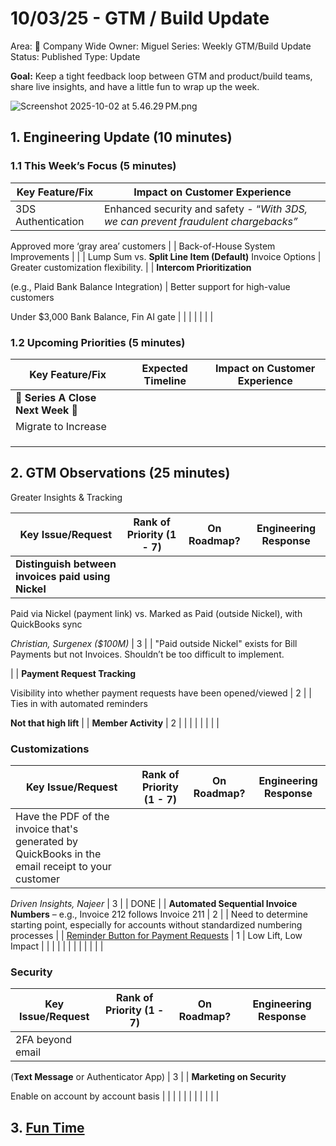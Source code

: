 # 10/03/25 - GTM / Build Update

Area: 🏢 Company Wide
Owner: Miguel
Series: Weekly GTM/Build Update
Status: Published
Type: Update

**Goal:** Keep a tight feedback loop between GTM and product/build teams, share live insights, and have a little fun to wrap up the week.

![Screenshot 2025-10-02 at 5.46.29 PM.png](10%2003%2025%20-%20GTM%20Build%20Update/Screenshot_2025-10-02_at_5.46.29_PM.png)

## 1. Engineering Update (10 minutes)

### 1.1 This Week’s Focus (5 minutes)

| **Key Feature/Fix** | **Impact on Customer Experience** |
| --- | --- |
| 3DS Authentication | Enhanced security and safety - “*With 3DS, we can prevent fraudulent chargebacks”*

Approved more ‘gray area’ customers |
| Back-of-House System Improvements |  |
| Lump Sum vs. **Split Line Item (Default)** Invoice Options | Greater customization flexibility. |
| **Intercom Prioritization**

(e.g., Plaid Bank Balance Integration) | Better support for high-value customers

Under $3,000 Bank Balance, Fin AI gate |
|  |  |
|  |  |

### 1.2 Upcoming Priorities (5 minutes)

| Key Feature/Fix | Expected Timeline | Impact on Customer Experience |
| --- | --- | --- |
| **🎉 Series A Close Next Week 🎉** |  |  |
| Migrate to Increase |  |  |
|  |  |  |
|  |  |  |
|  |  |  |

## **2. GTM Observations (25 minutes)**

Greater Insights & Tracking

| **Key Issue/Request** | **Rank of Priority (1 - 7)** | **On Roadmap?** | **Engineering Response** |
| --- | --- | --- | --- |
| **Distinguish between invoices paid using Nickel**

Paid via Nickel (payment link) vs. Marked as Paid (outside Nickel), with QuickBooks sync

*Christian, Surgenex ($100M)* | 3 |  | "Paid outside Nickel" exists for Bill Payments but not Invoices. Shouldn’t be too difficult to implement. 

 |
| **Payment Request Tracking**

Visibility into whether payment requests have been opened/viewed | 2 |  | Ties in with automated reminders

**Not that high lift** |
| **Member Activity** | 2 |  |  |
|  |  |  |  |

### Customizations

| **Key Issue/Request** | **Rank of Priority (1 - 7)** | **On Roadmap?** | **Engineering Response** |
| --- | --- | --- | --- |
| Have the PDF of the invoice that's generated by QuickBooks in the email receipt to your customer

*Driven Insights, Najeer* | 3 |  | DONE |
| **Automated Sequential Invoice Numbers** – 
e.g., Invoice 212 follows Invoice 211 | 2 |  | Need to determine starting point, especially for accounts without standardized numbering processes |
| [Reminder Button for Payment Requests](https://linear.app/nickel/issue/FEA-82/reminder-button-for-requesting-customer-authorization) | 1 | Low Lift, Low Impact |  |
|  |  |  |  |
|  |  |  |  |

### Security

| **Key Issue/Request** | **Rank of Priority (1 - 7)** | **On Roadmap?** | **Engineering Response** |
| --- | --- | --- | --- |
| 2FA beyond email

(**Text Message** or Authenticator App) | 3 |  | **Marketing on Security**

Enable on account by account basis |
|  |  |  |  |
|  |  |  |  |

## **3. [Fun Time](https://docs.google.com/presentation/d/174be8lTt3Lo6TnyU0snbx7ZqL3AH-aahaYhIDuqDolw/edit?usp=sharing)**